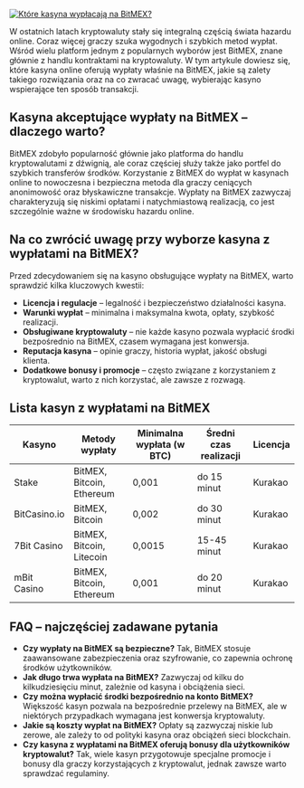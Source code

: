 [![Które kasyna wypłacają na BitMEX?](https://123-caf.pages.dev/gitsignup.png)](https://vrmoo.ru/Bt82HjjY)

<p>W ostatnich latach kryptowaluty stały się integralną częścią świata hazardu online. Coraz więcej graczy szuka wygodnych i szybkich metod wypłat. Wśród wielu platform jednym z popularnych wyborów jest BitMEX, znane głównie z handlu kontraktami na kryptowaluty. W tym artykule dowiesz się, które kasyna online oferują wypłaty właśnie na BitMEX, jakie są zalety takiego rozwiązania oraz na co zwracać uwagę, wybierając kasyno wspierające ten sposób transakcji.</p>  <h2>Kasyna akceptujące wypłaty na BitMEX – dlaczego warto?</h2> <p>BitMEX zdobyło popularność głównie jako platforma do handlu kryptowalutami z dźwignią, ale coraz częściej służy także jako portfel do szybkich transferów środków. Korzystanie z BitMEX do wypłat w kasynach online to nowoczesna i bezpieczna metoda dla graczy ceniących anonimowość oraz błyskawiczne transakcje. Wypłaty na BitMEX zazwyczaj charakteryzują się niskimi opłatami i natychmiastową realizacją, co jest szczególnie ważne w środowisku hazardu online.</p>  <h2>Na co zwrócić uwagę przy wyborze kasyna z wypłatami na BitMEX?</h2> <p>Przed zdecydowaniem się na kasyno obsługujące wypłaty na BitMEX, warto sprawdzić kilka kluczowych kwestii:</p> <ul>   <li><strong>Licencja i regulacje</strong> – legalność i bezpieczeństwo działalności kasyna.</li>   <li><strong>Warunki wypłat</strong> – minimalna i maksymalna kwota, opłaty, szybkość realizacji.</li>   <li><strong>Obsługiwane kryptowaluty</strong> – nie każde kasyno pozwala wypłacić środki bezpośrednio na BitMEX, czasem wymagana jest konwersja.</li>   <li><strong>Reputacja kasyna</strong> – opinie graczy, historia wypłat, jakość obsługi klienta.</li>   <li><strong>Dodatkowe bonusy i promocje</strong> – często związane z korzystaniem z kryptowalut, warto z nich korzystać, ale zawsze z rozwagą.</li> </ul>  <h2>Lista kasyn z wypłatami na BitMEX</h2> <table>   <thead>     <tr>       <th>Kasyno</th>       <th>Metody wypłaty</th>       <th>Minimalna wypłata (w BTC)</th>       <th>Średni czas realizacji</th>       <th>Licencja</th>     </tr>   </thead>   <tbody>     <tr>       <td>Stake</td>       <td>BitMEX, Bitcoin, Ethereum</td>       <td>0,001</td>       <td>do 15 minut</td>       <td>Kurakao</td>     </tr>     <tr>       <td>BitCasino.io</td>       <td>BitMEX, Bitcoin</td>       <td>0,002</td>       <td>do 30 minut</td>       <td>Kurakao</td>     </tr>     <tr>       <td>7Bit Casino</td>       <td>BitMEX, Bitcoin, Litecoin</td>       <td>0,0015</td>       <td>15-45 minut</td>       <td>Kurakao</td>     </tr>     <tr>       <td>mBit Casino</td>       <td>BitMEX, Bitcoin, Ethereum</td>       <td>0,001</td>       <td>do 20 minut</td>       <td>Kurakao</td>     </tr>   </tbody> </table>  <h2>FAQ – najczęściej zadawane pytania</h2> <ul>   <li><strong>Czy wypłaty na BitMEX są bezpieczne?</strong> Tak, BitMEX stosuje zaawansowane zabezpieczenia oraz szyfrowanie, co zapewnia ochronę środków użytkowników.</li>   <li><strong>Jak długo trwa wypłata na BitMEX?</strong> Zazwyczaj od kilku do kilkudziesięciu minut, zależnie od kasyna i obciążenia sieci.</li>   <li><strong>Czy można wypłacić środki bezpośrednio na konto BitMEX?</strong> Większość kasyn pozwala na bezpośrednie przelewy na BitMEX, ale w niektórych przypadkach wymagana jest konwersja kryptowaluty.</li>   <li><strong>Jakie są koszty wypłat na BitMEX?</strong> Opłaty są zazwyczaj niskie lub zerowe, ale zależy to od polityki kasyna oraz obciążeń sieci blockchain.</li>   <li><strong>Czy kasyna z wypłatami na BitMEX oferują bonusy dla użytkowników kryptowalut?</strong> Tak, wiele kasyn przygotowuje specjalne promocje i bonusy dla graczy korzystających z kryptowalut, jednak zawsze warto sprawdzać regulaminy.</li> </ul>